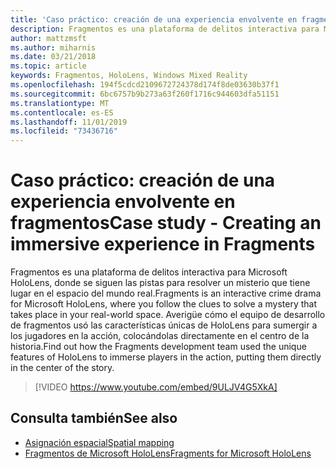```yaml
---
title: 'Caso práctico: creación de una experiencia envolvente en fragmentos'
description: Fragmentos es una plataforma de delitos interactiva para Microsoft HoloLens, donde se siguen las pistas para resolver un misterio que tiene lugar en el espacio del mundo real.
author: mattzmsft
ms.author: miharnis
ms.date: 03/21/2018
ms.topic: article
keywords: Fragmentos, HoloLens, Windows Mixed Reality
ms.openlocfilehash: 194f5cdcd2109672724378d174f8de03630b37f1
ms.sourcegitcommit: 6bc6757b9b273a63f260f1716c944603dfa51151
ms.translationtype: MT
ms.contentlocale: es-ES
ms.lasthandoff: 11/01/2019
ms.locfileid: "73436716"
---
```

# <a name="case-study---creating-an-immersive-experience-in-fragments"></a><span data-ttu-id="38f05-104">Caso práctico: creación de una experiencia envolvente en fragmentos</span><span class="sxs-lookup"><span data-stu-id="38f05-104">Case study - Creating an immersive experience in Fragments</span></span>

<span data-ttu-id="38f05-105">Fragmentos es una plataforma de delitos interactiva para Microsoft HoloLens, donde se siguen las pistas para resolver un misterio que tiene lugar en el espacio del mundo real.</span><span class="sxs-lookup"><span data-stu-id="38f05-105">Fragments is an interactive crime drama for Microsoft HoloLens, where you follow the clues to solve a mystery that takes place in your real-world space.</span></span> <span data-ttu-id="38f05-106">Averigüe cómo el equipo de desarrollo de fragmentos usó las características únicas de HoloLens para sumergir a los jugadores en la acción, colocándolas directamente en el centro de la historia.</span><span class="sxs-lookup"><span data-stu-id="38f05-106">Find out how the Fragments development team used the unique features of HoloLens to immerse players in the action, putting them directly in the center of the story.</span></span>



>[!VIDEO https://www.youtube.com/embed/9ULJV4G5XkA]

## <a name="see-also"></a><span data-ttu-id="38f05-107">Consulta también</span><span class="sxs-lookup"><span data-stu-id="38f05-107">See also</span></span>
* [<span data-ttu-id="38f05-108">Asignación espacial</span><span class="sxs-lookup"><span data-stu-id="38f05-108">Spatial mapping</span></span>](spatial-mapping.md)
* [<span data-ttu-id="38f05-109">Fragmentos de Microsoft HoloLens</span><span class="sxs-lookup"><span data-stu-id="38f05-109">Fragments for Microsoft HoloLens</span></span>](https://www.microsoft.com/p/fragments/9nblggh5ggm8)
